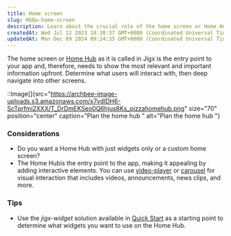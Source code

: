```yaml
---
title: Home screen
slug: HGQw-home-screen
description: Learn about the crucial role of the home screen or Home Hub Experience in maximizing user engagement in your app. Discover the significance of showcasing pertinent and vital information right at the forefront. Explore the decision between opting for a Hom
createdAt: Wed Jul 12 2023 18:38:37 GMT+0000 (Coordinated Universal Time)
updatedAt: Mon Dec 09 2024 09:24:35 GMT+0000 (Coordinated Universal Time)
---
```


The home screen or [Home Hub](<./../../Building Apps with Jigx/UI/Home Hub.md>) as it is called in Jigx is the entry point to your app and, therefore, needs to show the most relevant and important information upfront. Determine what users will interact with, then deep navigate into other screens.

::Image[]{src="https://archbee-image-uploads.s3.amazonaws.com/x7vdIDH6-ScTprfmi2XXX/T_DrDmEKSeo0Q6hjus8Ks_pizzahomehub.png" size="70" position="center" caption="Plan the home hub " alt="Plan the home hub "}

### Considerations

- Do you want a Home Hub with just widgets only or a custom home screen?
- The Home Hubis the entry point to the app, making it appealing by adding interactive elements. You can use [video-player](https://docs.jigx.com/examples/video-player) or [carousel](https://docs.jigx.com/examples/carousel) for visual interaction that includes videos, announcements, news clips, and more.

### Tips

- Use the _jigx-widget_ solution available in [Quick Start](<./../../Administration/Quick Start.md>) as a starting point to determine what widgets you want to use on the Home Hub.

